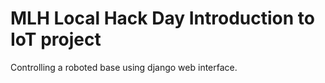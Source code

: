 # MLH Local Hack Day Introduction to IoT project
Controlling a roboted base using django web interface.